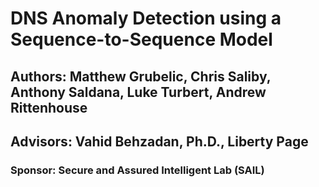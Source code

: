 # DNS Anomaly Detection using a Sequence-to-Sequence Model  
## **Authors:** Matthew Grubelic, Chris Saliby, Anthony Saldana, Luke Turbert, Andrew Rittenhouse  
## Advisors: Vahid Behzadan, Ph.D., Liberty Page 
### Sponsor: Secure and Assured Intelligent Lab (SAIL) 
